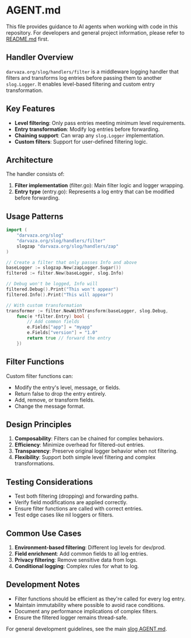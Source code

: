 # AGENT.md

This file provides guidance to AI agents when working with code in this
repository. For developers and general project information, please refer to
[README.md](README.md) first.

## Handler Overview

`darvaza.org/slog/handlers/filter` is a middleware logging handler that filters
and transforms log entries before passing them to another `slog.Logger`. It
enables level-based filtering and custom entry transformation.

## Key Features

- **Level filtering**: Only pass entries meeting minimum level requirements.
- **Entry transformation**: Modify log entries before forwarding.
- **Chaining support**: Can wrap any `slog.Logger` implementation.
- **Custom filters**: Support for user-defined filtering logic.

## Architecture

The handler consists of:

1. **Filter implementation** (filter.go): Main filter logic and logger wrapping.
2. **Entry type** (entry.go): Represents a log entry that can be modified
   before forwarding.

## Usage Patterns

```go
import (
    "darvaza.org/slog"
    "darvaza.org/slog/handlers/filter"
    slogzap "darvaza.org/slog/handlers/zap"
)

// Create a filter that only passes Info and above
baseLogger := slogzap.New(zapLogger.Sugar())
filtered := filter.New(baseLogger, slog.Info)

// Debug won't be logged, Info will
filtered.Debug().Print("This won't appear")
filtered.Info().Print("This will appear")

// With custom transformation
transformer := filter.NewWithTransform(baseLogger, slog.Debug,
    func(e *filter.Entry) bool {
        // Add common fields
        e.Fields["app"] = "myapp"
        e.Fields["version"] = "1.0"
        return true // forward the entry
    })
```

## Filter Functions

Custom filter functions can:

- Modify the entry's level, message, or fields.
- Return false to drop the entry entirely.
- Add, remove, or transform fields.
- Change the message format.

## Design Principles

1. **Composability**: Filters can be chained for complex behaviors.
2. **Efficiency**: Minimize overhead for filtered-out entries.
3. **Transparency**: Preserve original logger behavior when not filtering.
4. **Flexibility**: Support both simple level filtering and complex
   transformations.

## Testing Considerations

- Test both filtering (dropping) and forwarding paths.
- Verify field modifications are applied correctly.
- Ensure filter functions are called with correct entries.
- Test edge cases like nil loggers or filters.

## Common Use Cases

1. **Environment-based filtering**: Different log levels for dev/prod.
2. **Field enrichment**: Add common fields to all log entries.
3. **Privacy filtering**: Remove sensitive data from logs.
4. **Conditional logging**: Complex rules for what to log.

## Development Notes

- Filter functions should be efficient as they're called for every log entry.
- Maintain immutability where possible to avoid race conditions.
- Document any performance implications of complex filters.
- Ensure the filtered logger remains thread-safe.

For general development guidelines, see the main
[slog AGENT.md](../../AGENT.md).
